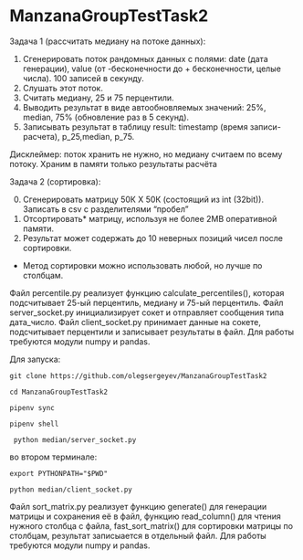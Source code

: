 # ManzanaGroupTestTask2

Задача 1 (рассчитать медиану на потоке данных):

1. Сгенерировать поток рандомных данных с полями: date (дата генерации), value (от -бесконечности до + бесконечности, целые числа). 100 записей в секунду.
2. Слушать этот поток.
3. Считать медиану, 25 и 75 перцентили.
4. Выводить результат в виде автообновляемых значений: 25%, median, 75% (обновление раз в 5 секунд).
5. Записывать результат в таблицу result: timestamp (время записи-расчета), p_25,median, p_75.

Дисклеймер: поток хранить не нужно, но медиану считаем по всему потоку. Храним в памяти только результаты расчёта

Задача 2 (сортировка):

0. Сгенерировать матрицу 50К Х 50К (состоящий из int (32bit)). Записать в csv с разделителями “пробел”
1. Отсортировать* матрицу, используя не более 2MB оперативной памяти.
2. Результат может содержать до 10 неверных позиций чисел после сортировки.
* Метод сортировки можно использовать любой, но лучше по столбцам.

Файл percentile.py реализует функцию calculate_percentiles(), которая подсчитывает 25-ый перцентиль, медиану и 75-ый перцентиль.
Файл server_socket.py инициализирует сокет и отправляет сообщения типа дата_число.
Файл client_socket.py принимает данные на сокете, подсчитывает перцентили и записывает результаты в файл.
Для работы требуются модули numpy и pandas.

Для запуска:

    git clone https://github.com/olegsergeyev/ManzanaGroupTestTask2
 
    cd ManzanaGroupTestTask2

    pipenv sync

    pipenv shell

     python median/server_socket.py

во втором терминале:

    export PYTHONPATH="$PWD"

    python median/client_socket.py

Файл sort_matrix.py реализует функцию generate() для генерации матрицы и сохранения её в файл, функцию read_column() для чтения нужного столбца с файла, fast_sort_matrix() для сортировки матрицы по столбцам, результат записыается в отдельный файл.
Для работы требуются модули numpy и pandas.
